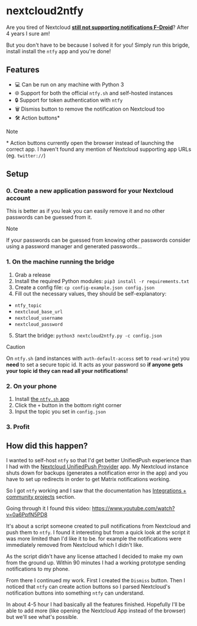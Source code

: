 # nextcloud2ntfy

Are you tired of Nextcloud
[**still not supporting notifications F-Droid**](https://github.com/nextcloud/talk-android/issues/257)?
After 4 years I sure am!

But you don't have to be because I solved it for you! Simply run this brigde,
install install the `ntfy` app and you're done!

## Features

- 💻 Can be run on any machine with Python 3
- 🌐 Support for both the official `ntfy.sh` and self-hosted instances
- 🔒 Support for token authentication with `ntfy`
- 🗑️ Dismiss button to remove the notification on Nextcloud too
- 🛠️ Action buttons*

> [!Note]
> \* Action buttons currently open the browser instead of launching the correct
>    app. I haven't found any mention of Nextcloud supporting app URLs (eg. `twitter://`)

## Setup

### 0. Create a new application password for your Nextcloud account

This is better as if you leak you can easily remove it and no other passwords
can be guessed from it.

> [!Note]
> If your passwords can be guessed from knowing other passwords consider
> using a password manager and generated passwords...

### 1. On the machine running the bridge

1. Grab a release
2. Install the required Python modules: `pip3 install -r requirements.txt`
3. Create a config file: `cp config-example.json config.json`
4. Fill out the necessary values, they should be self-explanatory:
  - `ntfy_topic`
  - `nextcloud_base_url`
  - `nextcloud_username`
  - `nextcloud_password`
5. Start the bridge: `python3 nextcloud2ntfy.py -c config.json`

> [!CAUTION]
> On `ntfy.sh` (and instances with `auth-default-access` set to `read-write`)
> you **need** to set a secure topic id. It acts as your password so
> **if anyone gets your topic id they can read all your notifications!**

### 2. On your phone

1. Install [the `ntfy.sh` app](https://f-droid.org/en/packages/io.heckel.ntfy/)
2. Click the `+` button in the bottom right corner
3. Input the topic you set in `config.json`

### 3. Profit

## How did this happen?

I wanted to self-host `ntfy` so that I'd get better UnifiedPush experience
than I had with the [Nextcloud UnifiedPush Provider](https://apps.nextcloud.com/apps/uppush)
app. My Nextcloud instance shuts down for backups (generates a notification error in the app)
and you have to set up redirects in order to get Matrix notifications working.

So I got `ntfy` working and I saw that the documentation has
[Integrations + community projects](https://docs.ntfy.sh/integrations/)
section.

Going through it I found this video: https://www.youtube.com/watch?v=0a6PpfN5PD8

It's about a script someone created to pull notifications from Nextcloud and
push them to `ntfy`. I found it interesting but from a quick look at the script
it was more limited than I'd like it to be. for example the notifications
were immediately removed from Nextcloud which I didn't like.

As the script didn't have any license attached I decided to make my own
from the ground up. Within 90 minutes I had a working prototype sending
notifications to my phone.

From there I continued my work. First I created the `Dismiss` button.
Then I noticed that `ntfy` can create action buttons so
I parsed Nextcloud's notification buttons into something `ntfy` can understand. 

In about 4-5 hour I had basically all the features finished. Hopefully I'll
be able to add more (like opening the Nextcloud App instead of the browser)
but we'll see what's possible.
